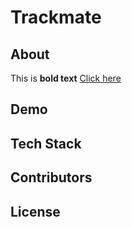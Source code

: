 # Trackmate

## About
This is __bold text__ [Click here](https://track-mate.netlify.app)


## Demo

## Tech Stack

## Contributors

## License
